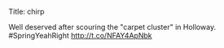 Title: chirp

Well deserved after scouring the "carpet cluster" in Holloway. #SpringYeahRight <a href="http://t.co/NFAY4ApNbk">http://t.co/NFAY4ApNbk</a>
